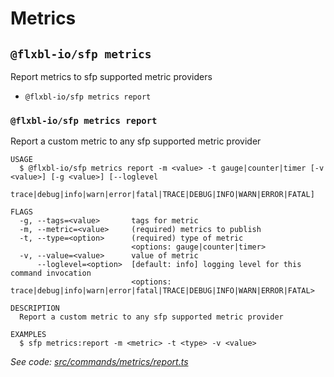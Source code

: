 # Metrics

## `@flxbl-io/sfp metrics`

Report metrics to sfp supported metric providers

* `@flxbl-io/sfp metrics report`

### `@flxbl-io/sfp metrics report`

Report a custom metric to any sfp supported metric provider

```
USAGE
  $ @flxbl-io/sfp metrics report -m <value> -t gauge|counter|timer [-v <value>] [-g <value>] [--loglevel
    trace|debug|info|warn|error|fatal|TRACE|DEBUG|INFO|WARN|ERROR|FATAL]

FLAGS
  -g, --tags=<value>       tags for metric
  -m, --metric=<value>     (required) metrics to publish
  -t, --type=<option>      (required) type of metric
                           <options: gauge|counter|timer>
  -v, --value=<value>      value of metric
      --loglevel=<option>  [default: info] logging level for this command invocation
                           <options: trace|debug|info|warn|error|fatal|TRACE|DEBUG|INFO|WARN|ERROR|FATAL>

DESCRIPTION
  Report a custom metric to any sfp supported metric provider

EXAMPLES
  $ sfp metrics:report -m <metric> -t <type> -v <value>
```

_See code:_ [_src/commands/metrics/report.ts_](https://github.com/flxbl-io/sfp/blob/v37.0.1/src/commands/metrics/report.ts)
